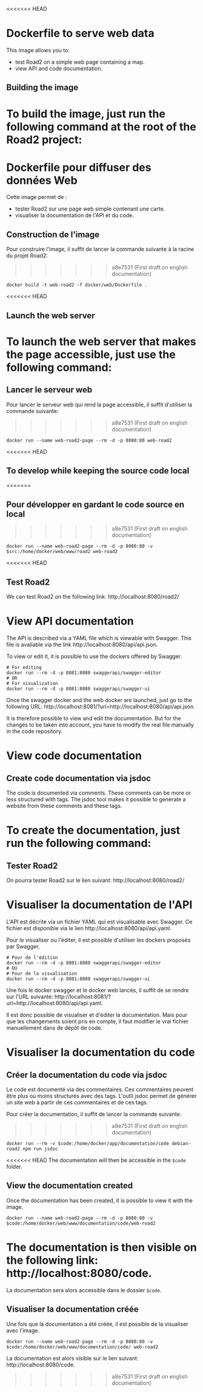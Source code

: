 <<<<<<< HEAD
# Dockerfile to serve web data

This image allows you to:
- test Road2 on a simple web page containing a map.
- view API and code documentation.


## Building the image

To build the image, just run the following command at the root of the Road2 project:
=======
# Dockerfile pour diffuser des données Web

Cette image permet de :
- tester Road2 sur une page web simple contenant une carte.
- visualiser la documentation de l'API et du code.


## Construction de l'image

Pour construire l'image, il suffit de lancer la commande suivante à la racine du projet Road2:
>>>>>>> a8e7531 (First draft on english documentation)
```
docker build -t web-road2 -f docker/web/Dockerfile .
```

<<<<<<< HEAD
## Launch the web server

To launch the web server that makes the page accessible, just use the following command:
=======
## Lancer le serveur web

Pour lancer le serveur web qui rend la page accessible, il suffit d'utiliser la commande suivante:
>>>>>>> a8e7531 (First draft on english documentation)
```
docker run --name web-road2-page --rm -d -p 8080:80 web-road2
```

<<<<<<< HEAD
## To develop while keeping the source code local
=======
## Pour développer en gardant le code source en local
>>>>>>> a8e7531 (First draft on english documentation)
```
docker run --name web-road2-page --rm -d -p 8080:80 -v $src:/home/docker/web/www/road2 web-road2
```

<<<<<<< HEAD
## Test Road2

We can test Road2 on the following link: http://localhost:8080/road2/

# View API documentation

The API is described via a YAML file which is viewable with Swagger. This file is available via the link http://localhost:8080/api/api.json.

To view or edit it, it is possible to use the dockers offered by Swagger.
```
# For editing
docker run --rm -d -p 8081:8080 swaggerapi/swagger-editor
# OR
# For visualization
docker run --rm -d -p 8081:8080 swaggerapi/swagger-ui
```

Once the swagger docker and the web docker are launched, just go to the following URL: http://localhost:8081/?url=http://localhost:8080/api/api.json.

It is therefore possible to view and edit the documentation. But for the changes to be taken into account, you have to modify the real file manually in the code repository.

# View code documentation

## Create code documentation via jsdoc

The code is documented via comments. These comments can be more or less structured with tags. The jsdoc tool makes it possible to generate a website from these comments and these tags.

To create the documentation, just run the following command:
=======
## Tester Road2

On pourra tester Road2 sur le lien suivant: http://localhost:8080/road2/

# Visualiser la documentation de l'API

L'API est décrite via un fichier YAML qui est visualisable avec Swagger. Ce fichier est disponible via le lien http://localhost:8080/api/api.yaml.

Pour le visualiser ou l'éditer, il est possible d'utiliser les dockers proposés par Swagger.
```
# Pour de l'édition
docker run --rm -d -p 8081:8080 swaggerapi/swagger-editor
# OU
# Pour de la visualisation
docker run --rm -d -p 8081:8080 swaggerapi/swagger-ui
```

Une fois le docker swagger et le docker web lancés, il suffit de se rendre sur l'URL suivante: http://localhost:8081/?url=http://localhost:8080/api/api.yaml.

Il est donc possible de visualiser et d'éditer la documentation. Mais pour que les changements soient pris en compte, il faut modifier le vrai fichier manuellement dans de dépôt de code. 

# Visualiser la documentation du code

## Créer la documentation du code via jsdoc

Le code est documenté via des commentaires. Ces commentaires peuvent être plus ou moins structurés avec des tags. L'outil jsdoc permet de générer un site web à partir de ces commentaires et de ces tags.

Pour créer la documentation, il suffit de lancer la commande suivante:
>>>>>>> a8e7531 (First draft on english documentation)
```
docker run --rm -v $code:/home/docker/app/documentation/code debian-road2 npm run jsdoc
```

<<<<<<< HEAD
The documentation will then be accessible in the `$code` folder.

## View the documentation created

Once the documentation has been created, it is possible to view it with the image.
```
docker run --name web-road2-page --rm -d -p 8080:80 -v $code:/home/docker/web/www/documentation/code/web-road2
```
The documentation is then visible on the following link: http://localhost:8080/code.
=======
La documentation sera alors accessible dans le dossier `$code`.

## Visualiser la documentation créée

Une fois que la documentation a été créée, il est possible de la visualiser avec l'image.
```
docker run --name web-road2-page --rm -d -p 8080:80 -v $code:/home/docker/web/www/documentation/code/ web-road2
```
La documentation est alors visible sur le lien suivant: http://localhost:8080/code.
>>>>>>> a8e7531 (First draft on english documentation)
